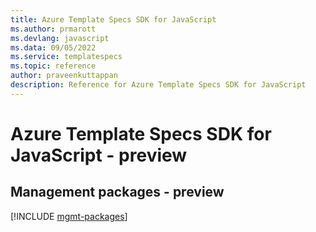 ```yaml
---
title: Azure Template Specs SDK for JavaScript
ms.author: prmarott
ms.devlang: javascript
ms.data: 09/05/2022
ms.service: templatespecs
ms.topic: reference
author: praveenkuttappan
description: Reference for Azure Template Specs SDK for JavaScript
---
```

# Azure Template Specs SDK for JavaScript - preview

## Management packages - preview
[!INCLUDE [mgmt-packages](template-specs-mgmt-index.md)]